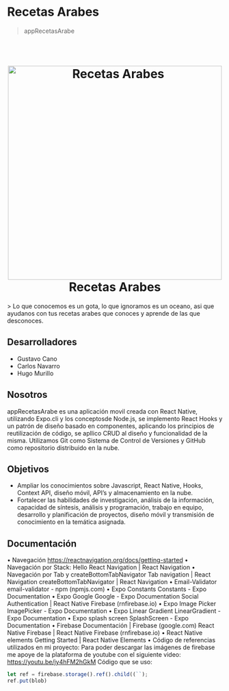# Recetas Arabes
> appRecetasArabe

<h1 align="center">
  <br>
  <a href="https://github.com/DevelopGroup-RecetasArabe/appRecetasArabe"><img src="https://i.pinimg.com/564x/53/f5/18/53f5185ac2c4275ef53daa3a05158e06.jpg" alt="Recetas Arabes" width="500"></a>
  <br>
  Recetas Arabes
  <br>
</h1>
> Lo que conocemos es un gota, lo que ignoramos es un oceano, asi que ayudanos con tus recetas arabes que conoces y aprende de las que desconoces.
<br>

## Desarrolladores
 - Gustavo Cano
 - Carlos Navarro
 - Hugo Murillo
<a>
  
## Nosotros
appRecetasArabe es una aplicación movil creada con React Native, utilizando Expo.cli y los conceptosde Node.js, se implemento React Hooks y un patrón de diseño basado en componentes, aplicando los principios de reutilización de código, se apllico CRUD al diseño y funcionalidad de la misma. Utilizamos Git como Sistema de Control de Versiones y GitHub como repositorio distribuido en la nube.
  ## Objetivos
  - Ampliar los conocimientos sobre Javascript, React Native, Hooks, Context API, diseño móvil, API’s y almacenamiento en la nube.
  - Fortalecer las habilidades de investigación, análisis de la información, capacidad de síntesis, análisis y programación, trabajo en equipo, desarrollo y planificación de proyectos, diseño móvil y transmisión de conocimiento en la temática asignada.
  
  ## Documentación
  •	Navegación
https://reactnavigation.org/docs/getting-started
•	Navegación por Stack:
Hello React Navigation | React Navigation
•	Navegación por Tab y createBottomTabNavigator
Tab navigation | React Navigation
createBottomTabNavigator | React Navigation
•	Email-Validator
email-validator - npm (npmjs.com)
•	Expo Constants
Constants - Expo Documentation
•	Expo Google
Google - Expo Documentation
Social Authentication | React Native Firebase (rnfirebase.io)
•	Expo Image Picker
ImagePicker - Expo Documentation
•	Expo Linear Gradient
LinearGradient - Expo Documentation
•	Expo splash screen
SplashScreen - Expo Documentation
•	Firebase
Documentación  |  Firebase (google.com)
React Native Firebase | React Native Firebase (rnfirebase.io)
•	React Native elements
Getting Started | React Native Elements
•	Código de referencias utilizados en mi proyecto:
Para poder descargar las imágenes de firebase me apoye de la plataforma de youtube con el siguiente video:
https://youtu.be/jy4hFM2hGkM
Código que se uso:
```js
let ref = firebase.storage().ref().child((``);
ref.put(blob)
```
